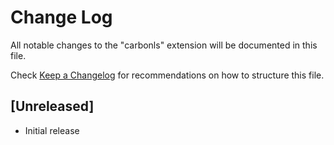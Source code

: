 # Change Log

All notable changes to the "carbonls" extension will be documented in this file.

Check [Keep a Changelog](http://keepachangelog.com/) for recommendations on how to structure this file.

## [Unreleased]

- Initial release